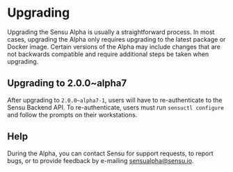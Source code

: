 # Upgrading

Upgrading the Sensu Alpha is usually a straightforward process. In
most cases, upgrading the Alpha only requires upgrading to the latest
package or Docker image. Certain versions of the Alpha may include
changes that are not backwards compatible and require additional steps
be taken when upgrading.

## Upgrading to 2.0.0~alpha7

After upgrading to `2.0.0~alpha7-1`, users will have to
re-authenticate to the Sensu Backend API. To re-authenticate, users
must run `sensuctl configure` and follow the prompts on their
workstations.

## Help

During the Alpha, you can contact Sensu for support requests, to
report bugs, or to provide feedback by e-mailing sensualpha@sensu.io.
